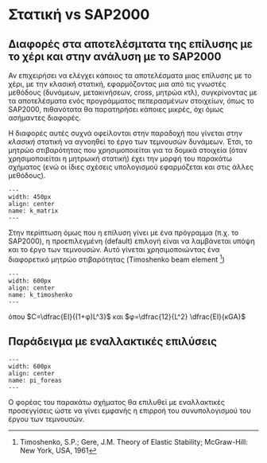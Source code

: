 ﻿# Στατική vs SAP2000

## Διαφορές στα αποτελέσμτατα της επίλυσης με το χέρι και στην ανάλυση με το SAP2000

Αν επιχειρήσει να ελέγχει κάποιος τα αποτελέσματα μιας επίλυσης με το χέρι, με την κλασική στατική, εφαρμόζοντας μια από τις γνωστές μεθόδους (δυνάμεων, μετακινήσεων, cross, μητρώα κτλ), συγκρίνοντας με τα αποτελέσματα ενός προγράμματος πεπερασμένων στοιχείων, όπως το SAP2000, πιθανότατα θα παρατηρήσει κάποιες μικρές, όχι όμως ασήμαντες διαφορές.

Η διαφορές αυτές συχνά οφείλονται στην παραδοχή που γίνεται στην *κλασική* στατική να αγνοηθεί το έργο των τεμνουσών δυνάμεων. Έτσι, το μητρώο στιβαρότητας που χρησιμοποιείται για τα δομικά στοιχεία (όταν χρησιμοποιείται η μητρωική στατική) έχει την μορφή του παρακάτω σχήματος (ενώ οι ίδιες σχέσεις υπολογισμού εφαρμόζεται και στις άλλες μεθόδους).

```{figure} https://raw.githubusercontent.com/panagop/ihu_courses/main/shared/images/modelling/shear_exclude/k_matrix.png
---
width: 450px
align: center
name: k_matrix
---
```

Στην περίπτωση όμως που η επίλυση γίνει με ένα πρόγραμμα (π.χ. το SAP2000), η προεπιλεγμένη (default) επιλογή είναι να λαμβάνεται υπόψη και το έργο των τεμνουσών. Αυτό γίνεται χρησιμοποιώντας ένα διαφορετικό μητρώο στιβαρότητας (Timoshenko beam element [^timoshenko])

```{figure} https://raw.githubusercontent.com/panagop/ihu_courses/main/shared/images/modelling/shear_exclude/k_timoshenko.png
---
width: 600px
align: center
name: k_timoshenko
---
```

όπου $C=\dfrac{EI}{(1+φ)L^3}$ και $φ=\dfrac{12}{L^2} \dfrac{EI}{κGA}$

## Παράδειγμα με εναλλακτικές επιλύσεις

```{figure} https://raw.githubusercontent.com/panagop/ihu_courses/main/shared/images/modelling/shear_exclude/pi_foreas.png
---
width: 600px
align: center
name: pi_foreas
---
```

Ο φορέας του παρακάτω σχήματος θα επιλυθεί με εναλλακτικές προσεγγίσεις ώστε να γίνει εμφανής η επιρροή του συνυπολογισμού του έργου των τεμνουσών.

[^timoshenko]: Timoshenko, S.P.; Gere, J.M. Theory of Elastic Stability; McGraw-Hill: New York, USA, 1961
